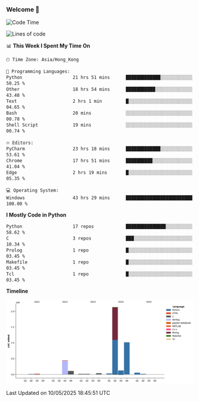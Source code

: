 ### Welcome 👋

<!--START_SECTION:waka-->
![Code Time](http://img.shields.io/badge/Code%20Time-1%2C960%20hrs%2029%20mins-blue)

![Lines of code](https://img.shields.io/badge/From%20Hello%20World%20I%27ve%20Written-4.0%20million%20lines%20of%20code-blue)

📊 **This Week I Spent My Time On** 

```text
🕑︎ Time Zone: Asia/Hong_Kong

💬 Programming Languages: 
Python                   21 hrs 51 mins      █████████████░░░░░░░░░░░░   50.25 % 
Other                    18 hrs 54 mins      ███████████░░░░░░░░░░░░░░   43.48 % 
Text                     2 hrs 1 min         █░░░░░░░░░░░░░░░░░░░░░░░░   04.65 % 
Bash                     20 mins             ░░░░░░░░░░░░░░░░░░░░░░░░░   00.78 % 
Shell Script             19 mins             ░░░░░░░░░░░░░░░░░░░░░░░░░   00.74 % 

🔥 Editors: 
PyCharm                  23 hrs 18 mins      █████████████░░░░░░░░░░░░   53.61 % 
Chrome                   17 hrs 51 mins      ██████████░░░░░░░░░░░░░░░   41.04 % 
Edge                     2 hrs 19 mins       █░░░░░░░░░░░░░░░░░░░░░░░░   05.35 % 

💻 Operating System: 
Windows                  43 hrs 29 mins      █████████████████████████   100.00 % 
```

**I Mostly Code in Python** 

```text
Python                   17 repos            ███████████████░░░░░░░░░░   58.62 % 
C                        3 repos             ███░░░░░░░░░░░░░░░░░░░░░░   10.34 % 
Prolog                   1 repo              █░░░░░░░░░░░░░░░░░░░░░░░░   03.45 % 
Makefile                 1 repo              █░░░░░░░░░░░░░░░░░░░░░░░░   03.45 % 
Tcl                      1 repo              █░░░░░░░░░░░░░░░░░░░░░░░░   03.45 % 
```



**Timeline**

![Lines of Code chart](https://raw.githubusercontent.com/xhj2501/xhj2501/main/assets/bar_graph.png)


 Last Updated on 10/05/2025 18:45:51 UTC
<!--END_SECTION:waka-->

